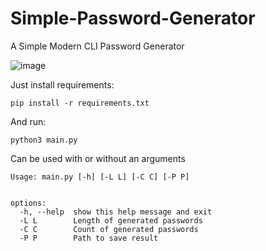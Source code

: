 # Simple-Password-Generator
A Simple Modern CLI Password Generator

![image](https://user-images.githubusercontent.com/72434312/216671661-90a76956-b44c-4622-880e-9f34e66609b1.png)


Just install requirements:

```
pip install -r requirements.txt 
```
And run:
```
python3 main.py
```

Can be used with or without an arguments

```
Usage: main.py [-h] [-L L] [-C C] [-P P]


options:
  -h, --help  show this help message and exit
  -L L        Length of generated passwords
  -C C        Count of generated passwords
  -P P        Path to save result
```
